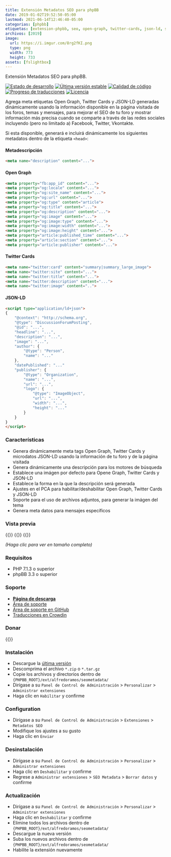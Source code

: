```yaml
---
title: Extensión Metadatos SEO para phpBB
date: 2019-01-02T19:52:50-05:00
lastmod: 2021-06-14T12:46:40-05:00
categorias: [phpbb]
etiquetas: [extension-phpbb, seo, open-graph, twitter-cards, json-ld, schema-org, rdf]
archivos: [2019]
image:
  url: https://i.imgur.com/8rg2fKI.png
  type: png
  width: 773
  height: 733
assets: [fslightbox]
---
```

Extensión Metadatos SEO para phpBB.

[![Estado de desarrollo](https://img.shields.io/github/workflow/status/AlfredoRamos/phpbb-ext-seo-metadata/GitHub%20Actions%20CI?style=flat-square)](https://github.com/AlfredoRamos/phpbb-ext-seo-metadata/actions)
[![Última versión estable](https://img.shields.io/github/tag/AlfredoRamos/phpbb-ext-seo-metadata.svg?style=flat-square&label=stable)](https://github.com/AlfredoRamos/phpbb-ext-seo-metadata/releases)
[![Calidad de código](https://img.shields.io/codacy/grade/5da9411a064c41c6931af2a398dfad37.svg?style=flat-square)](https://app.codacy.com/gh/AlfredoRamos/phpbb-ext-seo-metadata/dashboard)
[![Progreso de traducciones](https://badges.crowdin.net/phpbb-ext-seo-metadata/localized.svg)](https://crowdin.com/project/phpbb-ext-seo-metadata)
[![Licencia](https://img.shields.io/github/license/AlfredoRamos/phpbb-ext-seo-metadata.svg?style=flat-square)](https://raw.githubusercontent.com/AlfredoRamos/phpbb-ext-seo-metadata/master/license.txt)

Agrega meta etiquetas Open Graph, Twitter Cards y JSON-LD generadas dinámicamente usando la información disponible en la página visitada de los foros, temas y mensajes, para mejorar el SEO de tu foro y mostrar información más precisa cuando se comparte a través de las redes sociales incluyendo (pero no limitado a) Facebook, Twitter, Vkontakte.

Si esta disponible, generará e incluirá dinámicamente los siguientes metadatos dentro de la etiqueta `<head>`:

<!--more-->
#### Metadescripción

```html
<meta name="description" content="...">
```

#### Open Graph

```html
<meta property="fb:app_id" content="...">
<meta property="og:locale" content="...">
<meta property="og:site_name" content="...">
<meta property="og:url" content="...">
<meta property="og:type" content="article">
<meta property="og:title" content="...">
<meta property="og:description" content="...">
<meta property="og:image" content="...">
<meta property="og:image:type" content="...">
<meta property="og:image:width" content="...">
<meta property="og:image:height" content="...">
<meta property="article:published_time" content="...">
<meta property="article:section" content="...">
<meta property="article:publisher" content="...">
```

#### Twitter Cards

```html
<meta name="twitter:card" content="summary|summary_large_image">
<meta name="twitter:site" content="...">
<meta name="twitter:title" content="...">
<meta name="twitter:description" content="...">
<meta name="twitter:image" content="..">
```

#### JSON-LD

```html
<script type="application/ld+json">
{
	"@context": "http://schema.org",
	"@type": "DiscussionForumPosting",
	"@id": "...",
	"headline": "...",
	"description": "...",
	"image": "...",
	"author": {
		"@type": "Person",
		"name": "..."
	},
	"datePublished": "..."
	"publisher": {
		"@type": "Organization",
		"name": "...",
		"url": "...",
		"logo": {
			"@type": "ImageObject",
			"url": "...",
			"width": "...",
			"height": "..."
		}
	}
}
</script>
```

### Características

- Genera dinámicamente meta tags Open Graph, Twitter Cards y microdatos JSON-LD usando la información de tu foro y de la página visitada
- Genera dinámicamente una descripción para los motores de búsqueda
- Establece una imágen por defecto para Opene Graph, Twitter Cards y JSON-LD
- Establece la forma en la que la descripción será generada
- Ajustes en el PCA para habilitar/deshabilitar Open Graph, Twitter Cards y JSON-LD
- Soporte para el uso de archivos adjuntos, para generar la imágen del tema
- Genera meta datos para mensajes específicos

### Vista previa

{{<preview src="https://i.imgur.com/8rg2fKIb.png" link="https://i.imgur.com/8rg2fKI.png" alt="Ajustes globales">}}
{{<preview src="https://i.imgur.com/042NB5Fb.png" link="https://i.imgur.com/042NB5F.png" alt="Ajustes de Open Graph, Twitter Cards y JSON-LD">}}
{{<preview src="https://i.imgur.com/xKswZUHb.png" link="https://i.imgur.com/xKswZUH.png" alt="Etiquetas generadas">}}

*(Haga clic para ver en tamaño completo)*

### Requisitos

- PHP 7.1.3 o superior
- phpBB 3.3 o superior

### Soporte

- [**Página de descarga**](https://www.phpbb.com/customise/db/extension/seo_metadata/)
- [Área de soporte](https://www.phpbb.com/customise/db/extension/seo_metadata/support)
- [Área de soporte en GitHub](https://github.com/AlfredoRamos/phpbb-ext-seo-metadata/issues)
- [Traducciones en Crowdin](https://crowdin.com/project/phpbb-ext-seo-metadata)

### Donar

{{<donate>}}

### Instalación

- Descargue la [última versión](https://github.com/AlfredoRamos/phpbb-ext-seo-metadata/releases)
- Descomprima el archivo `*.zip` o `*.tar.gz`
- Copie los archivos y directorios dentro de `{PHPBB_ROOT}/ext/alfredoramos/seometadata/`
- Dirígase a su `Panel de Control de Administración` > `Personalizar` > `Administrar extensiones`
- Haga clic en `Habilitar` y confirme

### Configuration

- Dirígase a su `Panel de Control de Administración` > `Extensiones` > `Metadatos SEO`
- Modifique los ajustes a su gusto
- Haga clic en `Enviar`

### Desinstalación

- Dirígase a su `Panel de Control de Administración` > `Personalizar` > `Administrar extensiones`
- Haga clic en `Deshabilitar` y confirme
- Regrese a `Administrar extensiones` > `SEO Metadata` > `Borrar datos` y confirme

### Actualización

- Dirígase a su `Panel de Control de Administración` > `Personalizar` > `Administrar extensiones`
- Haga clic en `Deshabilitar` y confirme
- Elimine todos los archivos dentro de `{PHPBB_ROOT}/ext/alfredoramos/seometadata/`
- Descargue la nueva versión
- Suba los nuevos archivos dentro de `{PHPBB_ROOT}/ext/alfredoramos/seometadata/`
- Habilite la extensión nuevamente
